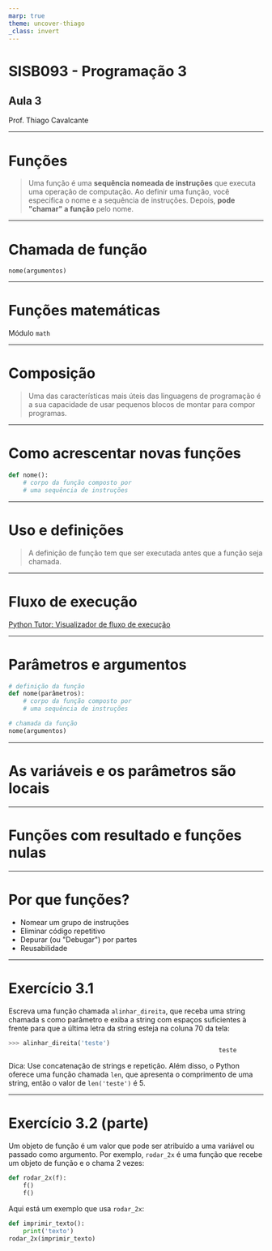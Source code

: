 ```yaml
---
marp: true
theme: uncover-thiago
_class: invert
---
```


<title>Aula 3 — Slides</title>

# **SISB093 - Programação 3**

## Aula 3

Prof. Thiago Cavalcante

---

<!-- paginate: true -->
<!-- header: Capítulo 3: Funções -->

# Funções

> Uma função é uma **sequência nomeada de instruções** que executa uma operação de computação. Ao definir uma função, você especifica o nome e a sequência de instruções. Depois, **pode "chamar" a função** pelo nome.

---

# Chamada de função

`nome(argumentos)`

---

# Funções matemáticas

Módulo `math`

---

# Composição

> Uma das características mais úteis das linguagens de programação é a sua capacidade de usar pequenos blocos de montar para compor programas.

---

# <!-- fit --> Como acrescentar novas funções

```python
def nome():
    # corpo da função composto por
    # uma sequência de instruções

```

---

# Uso e definições

> A definição de função tem que ser executada antes que a função seja chamada.

---

# Fluxo de execução

[Python Tutor: Visualizador de fluxo de execução](http://www.pythontutor.com/)

---

# Parâmetros e argumentos

```python
# definição da função
def nome(parâmetros):
    # corpo da função composto por
    # uma sequência de instruções

# chamada da função
nome(argumentos)
```

---

# <!-- fit --> As variáveis e os parâmetros são locais

---

# <!-- fit --> Funções com resultado e funções nulas

---

# Por que funções?

* Nomear um grupo de instruções
* Eliminar código repetitivo
* Depurar (ou "Debugar") por partes
* Reusabilidade

---

<!-- _class: small-ol text-justify decrease-font -->

# Exercício 3.1

Escreva uma função chamada `alinhar_direita`, que receba uma string chamada s como parâmetro e exiba a string com espaços suficientes à frente para que a última letra da string esteja na coluna 70 da tela:

```python
>>> alinhar_direita('teste')
                                                          teste
```

Dica: Use concatenação de strings e repetição. Além disso, o Python oferece uma função chamada `len`, que apresenta o comprimento de uma string, então o valor de `len('teste')` é 5.

---

<!-- _class: small-ol text-justify decrease-font -->

# Exercício 3.2 (parte)

Um objeto de função é um valor que pode ser atribuído a uma variável ou passado como argumento. Por exemplo, `rodar_2x` é uma função que recebe um objeto de função e o chama 2 vezes:

```python
def rodar_2x(f):
    f()
    f()
```

Aqui está um exemplo que usa `rodar_2x`:

```python
def imprimir_texto():
    print('texto')
rodar_2x(imprimir_texto)
```
